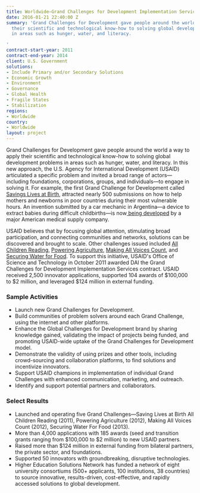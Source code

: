 ```yaml
---
title: Worldwide—Grand Challenges for Development Implementation Services
date: 2016-01-21 22:40:00 Z
summary: 'Grand Challenges for Development gave people around the world a way to apply
  their scientific and technological know-how to solving global development problems
  in areas such as hunger, water, and literacy.

'
contract-start-year: 2011
contract-end-year: 2014
client: U.S. Government
solutions:
- Include Primary and/or Secondary Solutions
- Economic Growth
- Environment
- Governance
- Global Health
- Fragile States
- Stabilization
regions:
- Worldwide
country:
- Worldwide
layout: project
---
```


Grand Challenges for Development gave people around the world a way to apply their scientific and technological know-how to solving global development problems in areas such as hunger, water, and literacy. In this new approach, the U.S. Agency for International Development (USAID) articulated a specific problem and invited a broad range of actors—including foundations, corporations, groups, and individuals—to engage in solving it. For example, the first Grand Challenge for Development called [Savings Lives at Birth][1], attracted nearly 500 submissions on how to help mothers and newborns in poor countries during their most vulnerable hours. An invention submitted by a car mechanic in Argentina—a device to extract babies during difficult childbirths—is now[ being developed][2] by a major American medical supply company.

USAID believes that by focusing global attention, stimulating broad participation, and connecting communities and networks, solutions can be discovered and brought to scale. Other challenges issued included [All Children Reading][3], [Powering Agriculture][4], [Making All Voices Count][5], and [Securing Water for Food][6]. To support this initiative, USAID's Office of Science and Technology in October 2011 awarded DAI the Grand Challenges for Development Implementation Services contract. USAID received 2,500 innovator applications, supported 104 awards of $100,000 to $2 million, and leveraged $124 million in external funding.

### Sample Activities

* Launch new Grand Challenges for Development.
* Build communities of problem solvers around each Grand Challenge, using the internet and other platforms.
* Enhance the Global Challenges for Development brand by sharing knowledge gained, validating the impact of projects being funded, and promoting USAID-wide uptake of the Grand Challenges for Development model.
* Demonstrate the validity of using prizes and other tools, including crowd-sourcing and collaboration platforms, to find solutions and incentivize innovators.
* Support USAID champions in implementation of individual Grand Challenges with enhanced communication, marketing, and outreach.
* Identify and support potential partners and collaborators.

### Select Results

* Launched and operating five Grand Challenges—Saving Lives at Birth All Children Reading (2011), Powering Agriculture (2012), Making All Voices Count (2012), Securing Water For Food (2013).
* More than 4,000 applications with 185 awards (seed and transition grants ranging from $100,000 to $2 million) to new USAID partners.
* Raised more than $124 million in external funding from bilateral partners, the private sector, and foundations.
* Supported 50 innovators with groundbreaking, disruptive technologies.
* Higher Education Solutions Network has funded a network of eight university consortiums (500+ applicants, 100 institutions, 38 countries) to source innovative, results-driven, cost-effective, and rapidly accessed solutions to global development.

[1]: http://savinglivesatbirth.net/
[2]: http://www.nytimes.com/2013/11/14/health/new-tool-to-ease-difficult-births-a-plastic-bag.html?_r=0
[3]: http://allchildrenreading.org/
[4]: http://poweringag.org/
[5]: http://www.makingallvoicescount.org/
[6]: http://www.securingwaterforfood.org/
